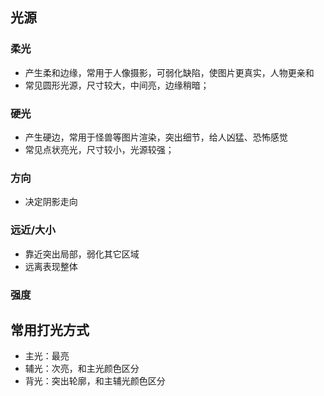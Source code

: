 ## 光源
### 柔光
- 产生柔和边缘，常用于人像摄影，可弱化缺陷，使图片更真实，人物更亲和
- 常见圆形光源，尺寸较大，中间亮，边缘稍暗；
### 硬光
- 产生硬边，常用于怪兽等图片渲染，突出细节，给人凶猛、恐怖感觉
- 常见点状亮光，尺寸较小，光源较强；
### 方向
- 决定阴影走向
### 远近/大小
- 靠近突出局部，弱化其它区域
- 远离表现整体
### 强度

## 常用打光方式
- 主光：最亮
- 辅光：次亮，和主光颜色区分
- 背光：突出轮廓，和主辅光颜色区分